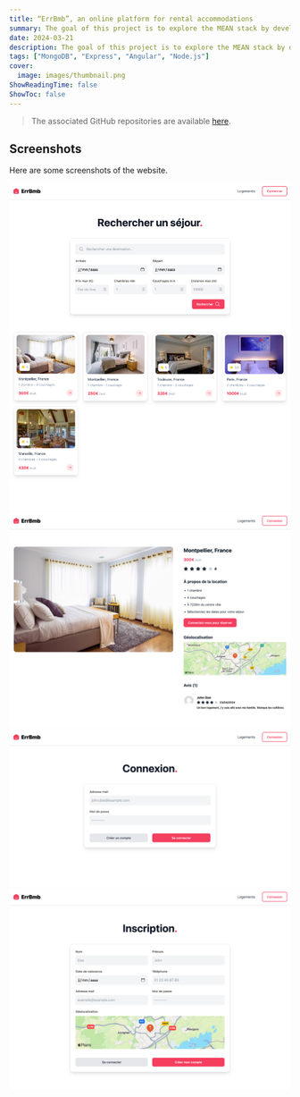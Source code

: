 ```yaml
---
title: “ErrBmb”, an online platform for rental accommodations
summary: The goal of this project is to explore the MEAN stack by developing an application that allows users to log in, create an account, and book rentals for specific periods. The application uses Mapbox for maps, JWT for authentication, and Zod for type validation. We developed and deployed both the client and API on the Render platform.
date: 2024-03-21
description: The goal of this project is to explore the MEAN stack by developing an application that allows users to log in, create an account, and book rentals for specific periods. The application uses Mapbox for maps, JWT for authentication, and Zod for type validation. We developed and deployed both the client and API on the Render platform.
tags: ["MongoDB", "Express", "Angular", "Node.js"]
cover:
  image: images/thumbnail.png
ShowReadingTime: false
ShowToc: false
---
```


> The associated GitHub repositories are available [here](https://github.com/ErrBmb).

## Screenshots

Here are some screenshots of the website.

![Image](images/1.png)
![Image](images/2.png)
![Image](images/3.png)
![Image](images/4.png)
